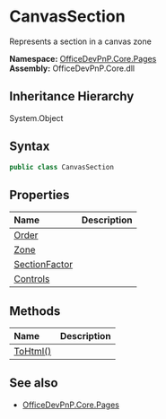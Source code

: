 # CanvasSection
Represents a section in a canvas zone  

**Namespace:** [OfficeDevPnP.Core.Pages](OfficeDevPnP.Core.Pages.md)  
**Assembly:** OfficeDevPnP.Core.dll  
## Inheritance Hierarchy
System.Object  

## Syntax
```C#
public class CanvasSection
```
## Properties
|**Name**|**Description**|
|:-----|:-----|
| [Order](OfficeDevPnP.Core.Pages.CanvasSection.Order.md) | 
| [Zone](OfficeDevPnP.Core.Pages.CanvasSection.Zone.md) | 
| [SectionFactor](OfficeDevPnP.Core.Pages.CanvasSection.SectionFactor.md) | 
| [Controls](OfficeDevPnP.Core.Pages.CanvasSection.Controls.md) | 
## Methods
|**Name**|**Description**|
|:-----|:-----|
| [ToHtml()](OfficeDevPnP.Core.Pages.CanvasSection.7c2b006f.md) | 
## See also
- [OfficeDevPnP.Core.Pages](OfficeDevPnP.Core.Pages.md)

